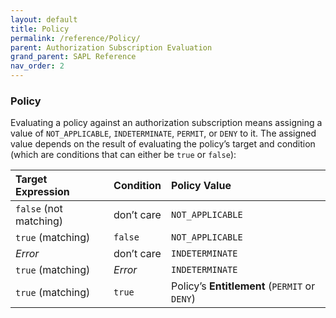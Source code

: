 ```yaml
---
layout: default
title: Policy
permalink: /reference/Policy/
parent: Authorization Subscription Evaluation
grand_parent: SAPL Reference
nav_order: 2
---
```


### Policy

Evaluating a policy against an authorization subscription means assigning a value of `NOT_APPLICABLE`, `INDETERMINATE`, `PERMIT`, or `DENY` to it. The assigned value depends on the result of evaluating the policy’s target and condition (which are conditions that can either be `true` or `false`):

| **Target Expression** | **Condition** | **Policy Value** |
|:------------------|:----------|:-------------|
| `false` (not matching) | don’t care | `NOT_APPLICABLE` | 
| `true` (matching) | `false` | `NOT_APPLICABLE` | 
| *Error* | don’t care | `INDETERMINATE` |  
| `true` (matching) | *Error* | `INDETERMINATE` |  
| `true` (matching) | `true` | Policy’s **Entitlement** (`PERMIT` or `DENY`) | 
